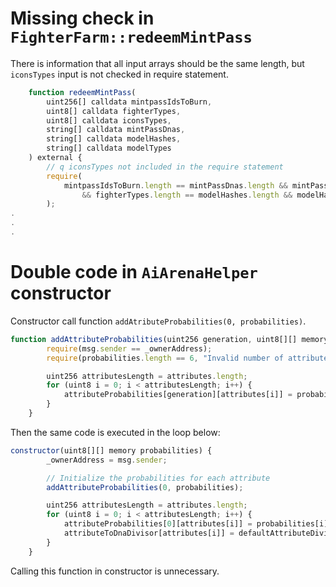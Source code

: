# Missing check in `FighterFarm::redeemMintPass`

There is information that all input arrays should be the same length, but `iconsTypes` input is not checked in require statement.

```javascript
    function redeemMintPass(
        uint256[] calldata mintpassIdsToBurn,
        uint8[] calldata fighterTypes,
        uint8[] calldata iconsTypes,
        string[] calldata mintPassDnas,
        string[] calldata modelHashes,
        string[] calldata modelTypes
    ) external {
        // q iconsTypes not included in the require statement
        require(
            mintpassIdsToBurn.length == mintPassDnas.length && mintPassDnas.length == fighterTypes.length
                && fighterTypes.length == modelHashes.length && modelHashes.length == modelTypes.length
        );
.
.
.
```

# Double code in `AiArenaHelper` constructor

Constructor call function `addAtributeProbabilities(0, probabilities)`.

```javascript
function addAttributeProbabilities(uint256 generation, uint8[][] memory probabilities) public {
        require(msg.sender == _ownerAddress);
        require(probabilities.length == 6, "Invalid number of attribute arrays");

        uint256 attributesLength = attributes.length;
        for (uint8 i = 0; i < attributesLength; i++) {
            attributeProbabilities[generation][attributes[i]] = probabilities[i];
        }
    }
```
Then the same code is executed in the loop below:
```javascript
constructor(uint8[][] memory probabilities) {
        _ownerAddress = msg.sender;

        // Initialize the probabilities for each attribute
        addAttributeProbabilities(0, probabilities);

        uint256 attributesLength = attributes.length;
        for (uint8 i = 0; i < attributesLength; i++) {
            attributeProbabilities[0][attributes[i]] = probabilities[i];
            attributeToDnaDivisor[attributes[i]] = defaultAttributeDivisor[i];
        }
    }
```
Calling this function in constructor is unnecessary.